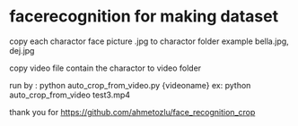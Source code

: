 # facerecognition for making dataset

copy each charactor face picture .jpg to charactor folder example bella.jpg, dej.jpg

copy video file contain the charactor to video folder

run by : python auto_crop_from_video.py {videoname} ex: python auto_crop_from_video test3.mp4


thank you for https://github.com/ahmetozlu/face_recognition_crop
